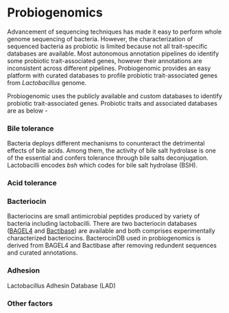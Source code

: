 Probiogenomics
===============



Advancement of sequencing techniques has made it easy to perform whole genome sequencing of bacteria. However, the characterization of sequenced bacteria as probiotic is limited because not all trait-specific databases are available. Most autonomous annotation pipelines do identify some probiotic trait-associated genes, however their annotations are inconsistent across different pipelines. Probiogenomic provides an easy platform with curated databases to profile probiotic trait-associated genes from *Lactobacillus* genome.

Probiogenomic uses the publicly available and custom databases to identify probiotic trait-associated genes. Probiotic traits and associated databases are as below -

### Bile tolerance
Bacteria deploys different mechanisms to conunteract the detrimental effects of bile acids. Among them, the activity of bile salt hydrolase is one of the essential and confers tolerance through bile salts deconjugation. Lactobacilli encodes *bsh* which codes for bile salt hydrolase (BSH).




### Acid tolerance

### Bacteriocin
Bacteriocins are small antimicrobial peptides produced by variety of bacteria including lactobacilli. There are two bacteriocin databases ([BAGEL4](http://bagel4.molgenrug.nl/) and [Bactibase](http://bactibase.hammamilab.org/main.php)) are available and both comprises experimentally characterized bacteriocins. BacterocinDB used in probiogenomics is derived from BAGEL4 and Bactibase after removing redundent sequences and curated annotations.


### Adhesion



Lactobacillus Adhesin Database (LAD)

### Other factors
